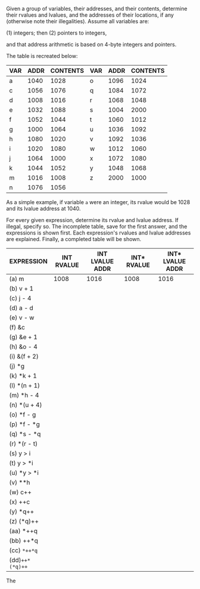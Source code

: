 Given a group of variables, their addresses, and their contents, determine their rvalues and lvalues, and the addresses of their locations, if any (otherwise note their illegalities). Assume all variables are:

(1) integers; then
(2) pointers to integers,

and that address arithmetic is based on 4-byte integers and pointers.

The table is recreated below:

VAR     |   ADDR    |   CONTENTS    |   VAR     |   ADDR    |   CONTENTS
--------|-----------|---------------|-----------|-----------|-----------
a       |   1040    |   1028        |   o       |   1096    |   1024
c       |   1056    |   1076        |   q       |   1084    |   1072
d       |   1008    |   1016        |   r       |   1068    |   1048
e       |   1032    |   1088        |   s       |   1004    |   2000
f       |   1052    |   1044        |   t       |   1060    |   1012
g       |   1000    |   1064        |   u       |   1036    |   1092
h       |   1080    |   1020        |   v       |   1092    |   1036
i       |   1020    |   1080        |   w       |   1012    |   1060
j       |   1064    |   1000        |   x       |   1072    |   1080
k       |   1044    |   1052        |   y       |   1048    |   1068
m       |   1016    |   1008        |   z       |   2000    |   1000
n       |   1076    |   1056        |           |           |

As a simple example, if variable <code>a</code> were an integer, its rvalue would be 1028 and its lvalue address at 1040.

For every given expression, determine its rvalue and lvalue address. If illegal, specify so. The incomplete table, save for the first answer, and the expressions is shown first. Each expression's rvalues and lvalue addresses are explained. Finally, a completed table will be shown.

EXPRESSION  | INT RVALUE | INT LVALUE ADDR | INT* RVALUE | INT* LVALUE ADDR
------------|------------|-----------------|-------------|-----------------
(a) m       |   1008     |   1016          |   1008      |   1016
(b) v + 1   |    |  |   |
(c) j - 4   |
(d) a - d   |
(e) v - w   |
(f) &c      |
(g) &e + 1  |
(h) &o - 4  |
(i) &(f + 2)|
(j) *g      |
(k) *k + 1  |
(l) *(n + 1)|
(m) *h - 4  |
(n) *(u + 4)|
(o) *f - g  |
(p) *f - *g |
(q) *s - *q |
(r) *(r - t)|
(s) y > i   |
(t) y > *i  |
(u) *y > *i |
(v) **h     |
(w) c++     |
(x) ++c     |
(y) *q++    |
(z) (*q)++  |
(aa)    *++q|
(bb)    ++*q|
(cc) ```*++*q```|
(dd)```++*(*q)++```|

The
